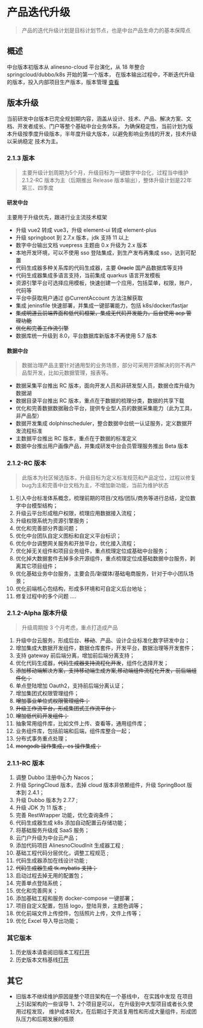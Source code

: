 # 产品迭代升级

> 产品的迭代升级计划是目标计划节点，也是中台产品生命力的基本保障点
## 概述

中台版本初版本从 alinesno-cloud 平台演化，从 18 年整合 springcloud/dubbo/k8s 开始的第一个版本，
在版本输出过程中，不断迭代升级的版本，投入内部项目生产版本，版本管理 [查看](../technique//03_%E9%A1%B9%E7%9B%AE%E8%A7%84%E8%8C%83/06_%E7%89%88%E6%9C%AC%E7%AE%A1%E7%90%86%E8%A7%84%E8%8C%83.md)

## 版本升级

当前研发中台版本已完全规划期内容，涵盖从设计、技术、产品、解决方案、文档、开发者成长、门户等整个基础中台业务体系，
为确保稳定性，当前计划为版本升级按季度升级版本，半年度升级大版本，以避免影响业务线的开发，技术升级以采纳稳定
技术为主。

### 2.1.3  版本

> 主要升级计划周期为5个月，升级目标为一键数字中台化，过程当中维护 2.1.2-RC 版本为主（后期推出 Release 版本输出），整体升级计划是22年第三、四季度

#### 研发中台

主要用于升级优先，跟进行业主流技术框架

- 升级 vue2 转成 vue3，升级 element-ui 转成 element-plus
- 升级 springboot 到 2.7.x 版本，jdk 支持 11 以上
- 数字中台输出文档 vuepress 主题由 0.x 升级为 2.x 版本
- 本地开发环境，可以不使用 sso 登陆集成，到生产发布再集成 sso，达到可配置
- 代码生成器多种关系库的代码生成器，主要 <s>Oracle</s> 国产品数据库等支持
- 代码生成器集成多语言支持，当前集成 quarkus 语言开发模板
- 资源引擎平台可选择应用模板，快速创建一个应用，包括菜单，权限，账户，代码等
- 平台中获取用户通过 @CurrentAccount 方法注解获取
- 集成 jeninsfile 快速部署，并集成一键部署能力，包括 k8s/docker/fastjar
- <s>集成明道云前端界面和低代码框架，集成无代码开发能力，后台使用 acp 管理功能</s>
- <s>优化和完善工作流引擎</s>
- 数据库统一升级到 8.0，平台数据库新版本不再使用 5.7 版本

#### 数据中台

> 数据治理产品主要针对通用型的业务场景，部分可采用开源解决的则不再产品型开发，比如元数据管理，报表等。
- 数据采集平台推出 RC 版本，面向开发人员和非研发型人员，数据仓库升级为数据湖
- 数据目录平台推出 RC 版本，重点在于数据的梳理分类，数据的共享下载
- 优化和完善数据数据融合平台，提供专业型人员的数据采集能力（此为工具，非产品型）
- 数据开发集成 dolphinscheduler，整合数据中台统一认证服务，定义数据开发流程标准
- 主数据平台推出 RC 版本，重点在于数据的标准定义
- 数据中台推出用户画像产品，并集成研发中台会员管理服务推出 Beta 版本

### 2.1.2-RC 版本

> 此版本为社区候选版本，升级目标为定义标准规范和产品定位，过程以修复bug为主和完善中台文档为主，不增加新功能，当前为维护状态
1. 引入中台标准体系概念，梳理前期的项目/文档/团队/商务等进行总结，定位数字中台模型结构；
2. 升级云平台形成租户权限，梳理应用数据接入流程； 
3. 升级权限系统为资源引擎服务； 
4. 优化和完善部分界面问题； 
5. 优化中台团队自定义图标和自定义平台标识； 
6. 优化中台调整网关服务和开放平台，优化接入流程； 
7. 优化掉无关组件和项目业务组件，重点梳理定位成基础中台服务； 
8. 优化掉大数据套件去掉多余开源组件，重点梳理定位成基础数据中台服务，剥离其它项目组件；
9. 优化基础业务中台服务，主要会员/新媒体/基础电商服务，针对于中小团队场景； 
10. 优化前端核心包结构，形成多环境和可自定义后台地址； 
11. 修复过程中的多个问题 ....

### 2.1.2-Alpha 版本升级

> 升级周期按 3 个月考虑，重点打造成产品
1. 升级中台云服务，形成后台、<s>移动</s>、产品、设计企业标准化数字研发中台；
2. 增加集成大数据开发组件，数据仓库套件，开发平台，数据治理等开发套件；
3. 支持 gateway 前后端分离，增加前后端分离支持；
4. 优化代码生成器，<s>代码生成器支持流程化开发</s>，组件化选择开发；
5. <s>添加移动端解决方案，支持移动端生成方案,移动端组件流程化开发，前后端组件化；</s>
6. 单点登陆增加 Oauth2，支持前后端分离认证；
7. 增加集团式权限管理组件；
8. <s>增加事业单位式权限管理组件；</s>
9. <s>升级工作流平台，形成集团式工作流平台；</s>
10. <s>增加低代码开发组件；</s>
11. 抽象常用组件库，比如文件上传、查看等，通用组件库；
12. 业务组件库，包括前端和后端，组件库整合一起；
13. 分布式事务重点处理；
14. <s>mongodb 操作集成，es 操作集成；</s>

### 2.1.1-RC 版本

1. 调整 Dubbo 注册中心为 Nacos；
2. 升级 SpringCloud 版本，去掉 cloud 版本非依赖组件，升级 SpringBoot 版本到 2.4.1；
3. 升级 Dubbo 版本为 2.7.7 ;
4. 升级 JDK 为 11 版本 ;
5. 完善 RestWrapper 功能，优化查询条件；
6. 代码生成器生成 k8s 添加自动配置云存储功能；
7. 将基础服务升级成 SaaS 服务；
8. 云门户升级为中台云产品；
9. 添加代码项目 AlinesnoCloudInit 生成器工程 ;
10. 基础工程代码分层优化，调整工程规范 ;
11. 代码生成器添加在线设计功能 ;
12. <s>代码生成器生成 tk.mybatis 支持；</s>
13. 启动过程去掉无用的配置包；
14. 完善单点登陆系统；
15. 优化和完善网关；
16. 添加基础工程和服务 docker-compose 一键部署；
17. 项目自定义配置，包括 logo，登陆背景，主题色调等；
18. 优化前端文件上传控件，包括照片上传，文件上传等；
19. 优化 Excel 导入导出功能；

### 其它版本

1. 历史版本请查阅旧版本工程[打开](https://gitee.com/landonniao/linesno-cloud-service)
2. 历史版本文档基线[打开](https://gitee.com/WENDY-W/alinesno-cloud-document-technique-community)

## 其它

- 旧版本不继续维护原因是整个项目架构在一个基线中，
  在实践中发现 在项目上引起架构的一些误导 1、2个项目是可以，
  在升级到中大型项目或者长久使用过程发现，
  维护成本较大，在后期过于灵活复用性和形成大量组件，形成团队压力和后期发展的瓶颈
